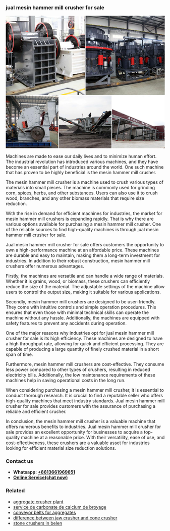 <h3>jual mesin hammer mill crusher for sale</h3><img src='1702950117.jpg' alt=''><p>Machines are made to ease our daily lives and to minimize human effort. The industrial revolution has introduced various machines, and they have become an essential part of industries around the world. One such machine that has proven to be highly beneficial is the mesin hammer mill crusher.</p><p>The mesin hammer mill crusher is a machine used to crush various types of materials into small pieces. The machine is commonly used for grinding corn, spices, herbs, and other substances. Users can also use it to crush wood, branches, and any other biomass materials that require size reduction.</p><p>With the rise in demand for efficient machines for industries, the market for mesin hammer mill crushers is expanding rapidly. That is why there are various options available for purchasing a mesin hammer mill crusher. One of the reliable sources to find high-quality machines is through jual mesin hammer mill crusher for sale.</p><p>Jual mesin hammer mill crusher for sale offers customers the opportunity to own a high-performance machine at an affordable price. These machines are durable and easy to maintain, making them a long-term investment for industries. In addition to their robust construction, mesin hammer mill crushers offer numerous advantages.</p><p>Firstly, the machines are versatile and can handle a wide range of materials. Whether it is grains, wood, or biomass, these crushers can efficiently reduce the size of the material. The adjustable settings of the machine allow users to control the output size, making it suitable for various applications.</p><p>Secondly, mesin hammer mill crushers are designed to be user-friendly. They come with intuitive controls and simple operation procedures. This ensures that even those with minimal technical skills can operate the machine without any hassle. Additionally, the machines are equipped with safety features to prevent any accidents during operation.</p><p>One of the major reasons why industries opt for jual mesin hammer mill crusher for sale is its high efficiency. These machines are designed to have a high throughput rate, allowing for quick and efficient processing. They are capable of producing a large quantity of finely crushed material in a short span of time.</p><p>Furthermore, mesin hammer mill crushers are cost-effective. They consume less power compared to other types of crushers, resulting in reduced electricity bills. Additionally, the low maintenance requirements of these machines help in saving operational costs in the long run.</p><p>When considering purchasing a mesin hammer mill crusher, it is essential to conduct thorough research. It is crucial to find a reputable seller who offers high-quality machines that meet industry standards. Jual mesin hammer mill crusher for sale provides customers with the assurance of purchasing a reliable and efficient crusher.</p><p>In conclusion, the mesin hammer mill crusher is a valuable machine that offers numerous benefits to industries. Jual mesin hammer mill crusher for sale provides an excellent opportunity for businesses to acquire a top-quality machine at a reasonable price. With their versatility, ease of use, and cost-effectiveness, these crushers are a valuable asset for industries looking for efficient material size reduction solutions.</p><h3>Contact us</h3><ul><li><strong>Whatsapp:&nbsp;<a href="https://wa.me/8613661969651">+8613661969651</a></strong></li><li><a href="https://swt.shibang-china.com/?git&amp;zhl&amp;jual mesin hammer mill crusher for sale"><strong>Online Service(chat now)</strong></a></li></ul><h3>Related</h3><ul><li><a href='aggregate crusher plant.md'>aggregate crusher plant</a></li><li><a href='service de carbonate de calcium de broyage.md'>service de carbonate de calcium de broyage</a></li><li><a href='conveyor belts for aggregates.md'>conveyor belts for aggregates</a></li><li><a href='difference between jaw crusher and cone crusher.md'>difference between jaw crusher and cone crusher</a></li><li><a href='stone crushers in belen.md'>stone crushers in belen</a></li></ul>